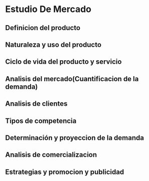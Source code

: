 Estudio De Mercado
====================

Definicion del producto
---------------------

Naturaleza y uso del producto
---------------------

Ciclo de vida del producto y servicio
---------------------

Analisis del mercado(Cuantificacion de la demanda)
---------------------

Analisis de clientes
---------------------

Tipos de competencia
---------------------

Determinación y proyeccion de la demanda 
---------------------

Analisis de comercializacion
---------------------

Estrategias y promocion y publicidad
---------------------